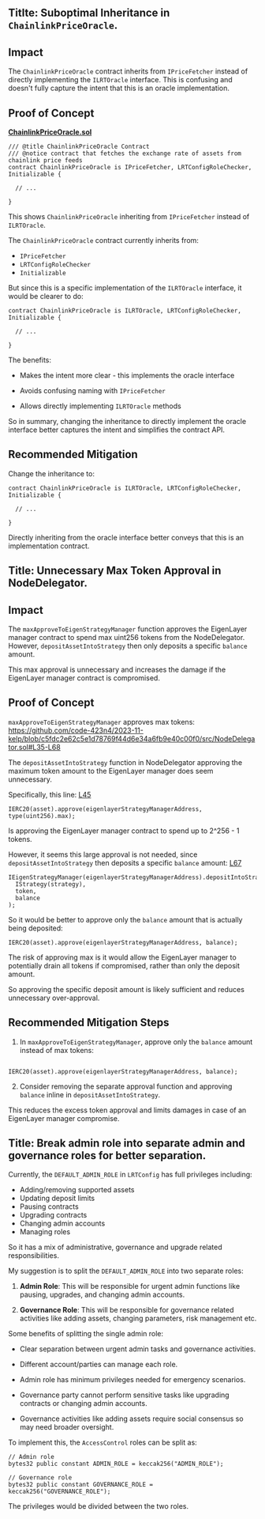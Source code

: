 ## Titlte: Suboptimal Inheritance in `ChainlinkPriceOracle`.

## Impact

The `ChainlinkPriceOracle` contract inherits from `IPriceFetcher` instead of directly implementing the `ILRTOracle` interface. This is confusing and doesn't fully capture the intent that this is an oracle implementation.

## Proof of Concept

**[ChainlinkPriceOracle.sol](https://github.com/code-423n4/2023-11-kelp/blob/4b34abc952205e2a34bff893a0de0c75b8052149/src/oracles/ChainlinkPriceOracle.sol#L15-L19)**

```solidity
/// @title ChainlinkPriceOracle Contract 
/// @notice contract that fetches the exchange rate of assets from chainlink price feeds
contract ChainlinkPriceOracle is IPriceFetcher, LRTConfigRoleChecker, Initializable {

  // ...

}
```

This shows `ChainlinkPriceOracle` inheriting from `IPriceFetcher` instead of `ILRTOracle`.

The `ChainlinkPriceOracle` contract currently inherits from:

- `IPriceFetcher` 
- `LRTConfigRoleChecker`
- `Initializable`

But since this is a specific implementation of the `ILRTOracle` interface, it would be clearer to do:

```solidity
contract ChainlinkPriceOracle is ILRTOracle, LRTConfigRoleChecker, Initializable {

  // ...

}
```

The benefits:

- Makes the intent more clear - this implements the oracle interface

- Avoids confusing naming with `IPriceFetcher`

- Allows directly implementing `ILRTOracle` methods

So in summary, changing the inheritance to directly implement the oracle interface better captures the intent and simplifies the contract API.

## Recommended Mitigation

Change the inheritance to:

```solidity 
contract ChainlinkPriceOracle is ILRTOracle, LRTConfigRoleChecker, Initializable {

  // ...

}
```

Directly inheriting from the oracle interface better conveys that this is an implementation contract.


## Title: Unnecessary Max Token Approval in NodeDelegator.

## Impact

The `maxApproveToEigenStrategyManager` function approves the EigenLayer manager contract to spend max uint256 tokens from the NodeDelegator. However, `depositAssetIntoStrategy` then only deposits a specific `balance` amount.

This max approval is unnecessary and increases the damage if the EigenLayer manager contract is compromised.

## Proof of Concept

`maxApproveToEigenStrategyManager` approves max tokens: https://github.com/code-423n4/2023-11-kelp/blob/c5fdc2e62c5e1d78769f44d6e34a6fb9e40c00f0/src/NodeDelegator.sol#L35-L68

The `depositAssetIntoStrategy` function in NodeDelegator approving the maximum token amount to the EigenLayer manager does seem unnecessary.

Specifically, this line: [L45](https://github.com/code-423n4/2023-11-kelp/blob/c5fdc2e62c5e1d78769f44d6e34a6fb9e40c00f0/src/NodeDelegator.sol#L45)

```solidity
IERC20(asset).approve(eigenlayerStrategyManagerAddress, type(uint256).max);
```

Is approving the EigenLayer manager contract to spend up to 2^256 - 1 tokens.

However, it seems this large approval is not needed, since `depositAssetIntoStrategy` then deposits a specific `balance` amount: [L67](https://github.com/code-423n4/2023-11-kelp/blob/c5fdc2e62c5e1d78769f44d6e34a6fb9e40c00f0/src/NodeDelegator.sol#L67)

```solidity
IEigenStrategyManager(eigenlayerStrategyManagerAddress).depositIntoStrategy(
  IStrategy(strategy), 
  token,
  balance
);
```

So it would be better to approve only the `balance` amount that is actually being deposited:

```solidity
IERC20(asset).approve(eigenlayerStrategyManagerAddress, balance); 
```

The risk of approving max is it would allow the EigenLayer manager to potentially drain all tokens if compromised, rather than only the deposit amount.

So approving the specific deposit amount is likely sufficient and reduces unnecessary over-approval.

## Recommended Mitigation Steps

1. In `maxApproveToEigenStrategyManager`, approve only the `balance` amount instead of max tokens:

```solidity

IERC20(asset).approve(eigenlayerStrategyManagerAddress, balance);

```

2. Consider removing the separate approval function and approving `balance` inline in `depositAssetIntoStrategy`.

This reduces the excess token approval and limits damages in case of an EigenLayer manager compromise.

## Title: Break admin role into separate admin and governance roles for better separation.

Currently, the `DEFAULT_ADMIN_ROLE` in `LRTConfig` has full privileges including:

- Adding/removing supported assets
- Updating deposit limits
- Pausing contracts
- Upgrading contracts
- Changing admin accounts
- Managing roles

So it has a mix of administrative, governance and upgrade related responsibilities.

My suggestion is to split the `DEFAULT_ADMIN_ROLE` into two separate roles:

1. **Admin Role**: This will be responsible for urgent admin functions like pausing, upgrades, and changing admin accounts.

2. **Governance Role**: This will be responsible for governance related activities like adding assets, changing parameters, risk management etc.

Some benefits of splitting the single admin role:

- Clear separation between urgent admin tasks and governance activities.

- Different account/parties can manage each role.

- Admin role has minimum privileges needed for emergency scenarios.

- Governance party cannot perform sensitive tasks like upgrading contracts or changing admin accounts. 

- Governance activities like adding assets require social consensus so may need broader oversight.

To implement this, the `AccessControl` roles can be split as:

```solidity
// Admin role
bytes32 public constant ADMIN_ROLE = keccak256("ADMIN_ROLE");

// Governance role 
bytes32 public constant GOVERNANCE_ROLE = keccak256("GOVERNANCE_ROLE");
```

The privileges would be divided between the two roles.

